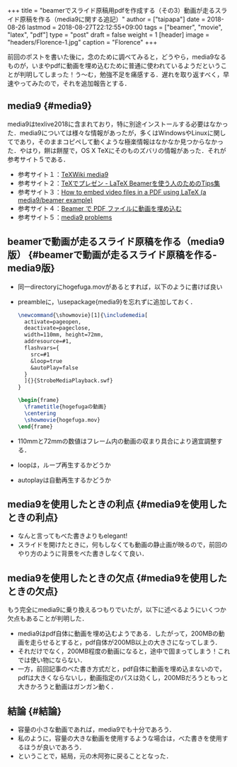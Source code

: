 +++
title = "beamerでスライド原稿用pdfを作成する（その3）動画が走るスライド原稿を作る（media9に関する追記）"
author = ["taipapa"]
date = 2018-08-26
lastmod = 2018-08-27T22:12:55+09:00
tags = ["beamer", "movie", "latex", "pdf"]
type = "post"
draft = false
weight = 1
[header]
  image = "headers/Florence-1.jpg"
  caption = "Florence"
+++

前回のポストを書いた後に，念のために調べてみると，どうやら，media9なるものが，いまやpdfに動画を埋め込むために普通に使われているようだということが判明してしまった！う〜む，勉強不足を痛感する．遅れを取り返すべく，早速やってみたので，それを追加報告とする．


## media9 {#media9}

media9はtexlive2018に含まれており，特に別途インストールする必要はなかった．media9については様々な情報があったが，多くはWindowsやLinuxに関してであり，そのままコピペして動くような極楽情報はなかなか見つからなかった．やはり，餅は餅屋で，OS X TeXにそのものズバリの情報があった．それが参考サイト５である．

-   参考サイト１：[TeXWiki media9](https://texwiki.texjp.org/?media9)
-   参考サイト２：[TeXでプレゼン - LaTeX Beamerを使う人のためのTips集](https://blog.tokor.org/2016/06/04/TeXでプレゼン-LaTeX-Beamerを使う人のためのTips集/)
-   参考サイト３：[How to embed video files in a PDF using LaTeX (a media9/beamer example)](https://www.youtube.com/watch?v=HHzcrP27I08)
-   参考サイト４：[Beamer で PDF ファイルに動画を埋め込む](http://empitsu.hatenablog.com/entry/2012/11/02/182722)
-   参考サイト５：[media9 problems](http://tug.org/pipermail/macostex-archives/2014-July/052673.html)


## beamerで動画が走るスライド原稿を作る（media9版） {#beamerで動画が走るスライド原稿を作る-media9版}

-   同一directoryにhogefuga.movがあるとすれば，以下のように書けば良い
-   preambleに，\usepackage{media9}を忘れずに追加しておく．

    ```tex
    \newcommand{\showmovie}[1]{\includemedia[
      activate=pageopen,
      deactivate=pageclose,
      width=110mm, height=72mm,
      addresource=#1,
      flashvars={
        src=#1
        &loop=true
        &autoPlay=false
      }
      ]{}{StrobeMediaPlayback.swf}
    }

    \begin{frame}
      \frametitle{hogefugaの動画}
      \centering
      \showmovie{hogefuga.mov}
    \end{frame}
    ```
-   110mmと72mmの数値はフレーム内の動画の収まり具合により適宜調整する．
-   loopは，ループ再生するかどうか
-   autoplayは自動再生するかどうか


## media9を使用したときの利点 {#media9を使用したときの利点}

-   なんと言ってもべた書きよりもelegant!
-   スライドを開けたときに，何もしなくても動画の静止画が映るので，前回のやり方のように背景をべた書きしなくて良い．


## media9を使用したときの欠点 {#media9を使用したときの欠点}

もう完全にmedia9に乗り換えるつもりでいたが，以下に述べるようにいくつか欠点もあることが判明した．

-   media9はpdf自体に動画を埋め込むようである．したがって，200MBの動画を走らせるとすると，pdf自体が200MB以上の大きさになってしまう．
-   それだけでなく，200MB程度の動画になると，途中で固まってしまう！これでは使い物にならない．
-   一方，前回記事のべた書き方式だと，pdf自体に動画を埋め込まないので，pdfは大きくならないし，動画指定のパスは効くし，200MBだろうともっと大きかろうと動画はガンガン動く．


## 結論 {#結論}

-   容量の小さな動画であれば，media9でも十分であろう．
-   私のように，容量の大きな動画を使用するような場合は，べた書きを使用するほうが良いであろう．
-   ということで，結局，元の木阿弥に戻ることとなった．
